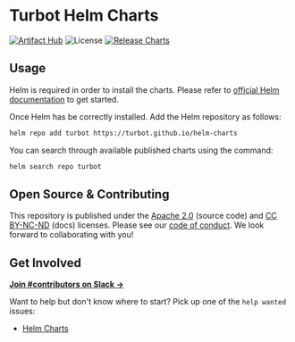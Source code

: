 # Turbot Helm Charts
[![Artifact Hub](https://img.shields.io/endpoint?url=https://artifacthub.io/badge/repository/turbot)](https://artifacthub.io/packages/search?repo=turbot)
![License](https://img.shields.io/badge/License-Apache%202.0-blue.svg)
[![Release Charts](https://github.com/turbot/helm-charts/actions/workflows/release.yaml/badge.svg)](https://github.com/turbot/helm-charts/actions/workflows/release.yaml)

## Usage

Helm is required in order to install the charts.
Please refer to [official Helm documentation](https://helm.sh/docs/) to get started.

Once Helm has be correctly installed. Add the Helm repository as follows:

```sh
helm repo add turbot https://turbot.github.io/helm-charts
```

You can search through available published charts using the command:

```sh
helm search repo turbot
```

## Open Source & Contributing

This repository is published under the [Apache 2.0](https://www.apache.org/licenses/LICENSE-2.0) (source code) and [CC BY-NC-ND](https://creativecommons.org/licenses/by-nc-nd/2.0/) (docs) licenses. Please see our [code of conduct](https://github.com/turbot/.github/blob/main/CODE_OF_CONDUCT.md). We look forward to collaborating with you!

## Get Involved

**[Join #contributors on Slack →](https://turbot.com/community/join)**

Want to help but don't know where to start? Pick up one of the `help wanted` issues:
* [Helm Charts](https://github.com/turbot/helm-charts/issues?q=is%3Aopen+is%3Aissue+label%3A%22help+wanted%22)
